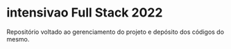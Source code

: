 # intensivao Full Stack 2022
Repositório voltado ao gerenciamento do projeto e depósito dos códigos do mesmo.
